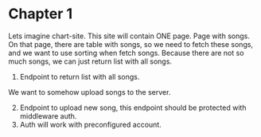 # Chapter 1

Lets imagine chart-site. This site will contain ONE page. Page with songs.
On that page, there are table with songs, so we need to fetch these songs, and
we want to use sorting when fetch songs. Because there are not so much songs, we can
just return list with all songs.

1. Endpoint to return list with all songs.

We want to somehow upload songs to the server.

2. Endpoint to upload new song, this endpoint should be protected with middleware auth.
3. Auth will work with preconfigured account.
